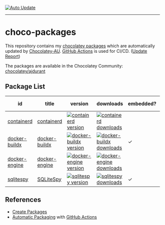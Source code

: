 [![Auto Update][auto_update_badge]][auto_update_actions]

[auto_update_badge]: https://github.com/ajdurant/choco-packages/workflows/Auto%20Update/badge.svg
[auto_update_actions]: https://github.com/ajdurant/choco-packages/actions?query=workflow%3A%22Auto+Update%22

----

# choco-packages

This repository contains my [chocolatey packages](https://docs.chocolatey.org/en-us/getting-started#what-are-chocolatey-packages) which are automatically updated by [Chocolatey-AU](https://github.com/chocolatey-community/chocolatey-au).
[GitHub Actions](https://github.com/features/actions) is used for CI/CD. ([Update Report](https://gist.github.com/ajdurant/460a993a176efcd009c2ffaccd4fb85f))

The packages are available in the Chocolatey Community: [chocolatey/ajdurant](https://community.chocolatey.org/profiles/ajdurant)

## Package List

| id                             | title                                                         | version                                                                  | downloads                                                                    | embedded? | auto update? |
|--------------------------------|---------------------------------------------------------------|--------------------------------------------------------------------------|------------------------------------------------------------------------------|-----------|--------------|
| [containerd](containerd)       | [containerd](https://github.com/containerd/containerd)        | [![containerd version][containerd_version]][containerd_package]          | [![containerd downloads][containerd_downloads]][containerd_package]          |           |              |
| [docker-buildx](docker-buildx) | [docker-buildx](https://github.com/docker/buildx)             | [![docker-buildx version][docker-buildx_version]][docker-buildx_package] | [![docker-buildx downloads][docker-buildx_downloads]][docker-buildx_package] | ✓         |              |
| [docker-engine](docker-engine) | [docker-engine](https://github.com/moby/moby)                 | [![docker-engine version][docker-engine_version]][docker-engine_package] | [![docker-engine downloads][docker-engine_downloads]][docker-engine_package] |           |              |
| [sqlitespy](sqlitespy)         | [SQLiteSpy](https://www.yunqa.de/delphi/apps/sqlitespy/index) | [![sqlitespy version][sqlitespy_version]][sqlitespy_package]             | [![sqlitespy downloads][sqlitespy_downloads]][sqlitespy_package]             | ✓         |              |

[containerd_version]: https://img.shields.io/chocolatey/v/containerd
[containerd_downloads]: https://img.shields.io/chocolatey/dt/containerd
[containerd_package]: https://chocolatey.org/packages/containerd
[docker-buildx_version]: https://img.shields.io/chocolatey/v/docker-buildx
[docker-buildx_downloads]: https://img.shields.io/chocolatey/dt/docker-buildx
[docker-buildx_package]: https://chocolatey.org/packages/docker-buildx
[docker-engine_version]: https://img.shields.io/chocolatey/v/docker-engine
[docker-engine_downloads]: https://img.shields.io/chocolatey/dt/docker-engine
[docker-engine_package]: https://chocolatey.org/packages/docker-engine
[sqlitespy_version]: https://img.shields.io/chocolatey/v/sqlitespy
[sqlitespy_downloads]: https://img.shields.io/chocolatey/dt/sqlitespy
[sqlitespy_package]: https://chocolatey.org/packages/sqlitespy

## References

- [Create Packages](https://docs.chocolatey.org/en-us/create/create-packages)
- [Automatic Packaging](https://github.com/chocolatey-community/chocolatey-au) with [GitHub Actions](https://docs.github.com/en/actions)
